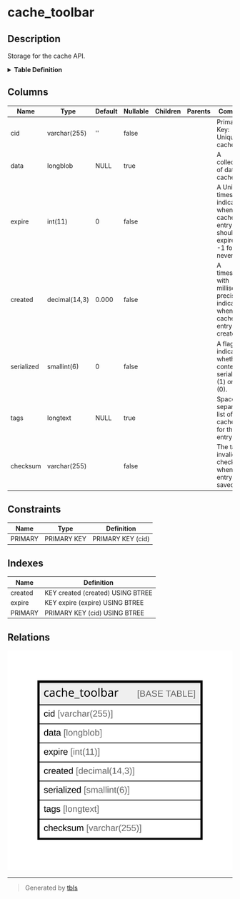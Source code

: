 # cache_toolbar

## Description

Storage for the cache API.

<details>
<summary><strong>Table Definition</strong></summary>

```sql
CREATE TABLE `cache_toolbar` (
  `cid` varchar(255) CHARACTER SET ascii COLLATE ascii_bin NOT NULL DEFAULT '' COMMENT 'Primary Key: Unique cache ID.',
  `data` longblob DEFAULT NULL COMMENT 'A collection of data to cache.',
  `expire` int(11) NOT NULL DEFAULT 0 COMMENT 'A Unix timestamp indicating when the cache entry should expire, or -1 for never.',
  `created` decimal(14,3) NOT NULL DEFAULT 0.000 COMMENT 'A timestamp with millisecond precision indicating when the cache entry was created.',
  `serialized` smallint(6) NOT NULL DEFAULT 0 COMMENT 'A flag to indicate whether content is serialized (1) or not (0).',
  `tags` longtext DEFAULT NULL COMMENT 'Space-separated list of cache tags for this entry.',
  `checksum` varchar(255) CHARACTER SET ascii COLLATE ascii_general_ci NOT NULL COMMENT 'The tag invalidation checksum when this entry was saved.',
  PRIMARY KEY (`cid`),
  KEY `expire` (`expire`),
  KEY `created` (`created`)
) ENGINE=InnoDB DEFAULT CHARSET=utf8mb4 COLLATE=utf8mb4_general_ci COMMENT='Storage for the cache API.'
```

</details>

## Columns

| Name | Type | Default | Nullable | Children | Parents | Comment |
| ---- | ---- | ------- | -------- | -------- | ------- | ------- |
| cid | varchar(255) | '' | false |  |  | Primary Key: Unique cache ID. |
| data | longblob | NULL | true |  |  | A collection of data to cache. |
| expire | int(11) | 0 | false |  |  | A Unix timestamp indicating when the cache entry should expire, or -1 for never. |
| created | decimal(14,3) | 0.000 | false |  |  | A timestamp with millisecond precision indicating when the cache entry was created. |
| serialized | smallint(6) | 0 | false |  |  | A flag to indicate whether content is serialized (1) or not (0). |
| tags | longtext | NULL | true |  |  | Space-separated list of cache tags for this entry. |
| checksum | varchar(255) |  | false |  |  | The tag invalidation checksum when this entry was saved. |

## Constraints

| Name | Type | Definition |
| ---- | ---- | ---------- |
| PRIMARY | PRIMARY KEY | PRIMARY KEY (cid) |

## Indexes

| Name | Definition |
| ---- | ---------- |
| created | KEY created (created) USING BTREE |
| expire | KEY expire (expire) USING BTREE |
| PRIMARY | PRIMARY KEY (cid) USING BTREE |

## Relations

![er](cache_toolbar.svg)

---

> Generated by [tbls](https://github.com/k1LoW/tbls)

